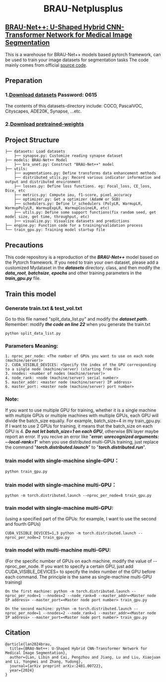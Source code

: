 <h1 align="center">BRAU-Netplusplus</h1>

## [BRAU-Net++: U-Shaped Hybrid CNN-Transformer Network for Medical Image Segmentation](https://arxiv.org/abs/2401.00722v1)

This is a warehouse for BRAU-Net++ models based pytorch framework, can be used to train your image datasets for segmentation tasks
The code mainly comes from official [source code](https://github.com/caipengzhou/brau-netplusplus).

## Preparation
### 1.[Download datasets](https://pan.baidu.com/s/1LLyIlP3sjuoFAwTBaYflRQ?pwd=0615) Password: 0615
The contents of this datasets-directory include: COCO, PascalVOC, Cityscapes, ADE20K, Synapse, ...etc.

### 2.[Download pretrained-weights](https://drive.google.com/file/d/115-vkjCapans_Mx3EXLxZsxr_WSbpXxm/view?usp=sharing)

## Project Structure
```
├── datasets: Load datasets
    ├── synapse.py: Customize reading synapse dataset
├── models: BRAU-Net++ Model
    ├── bra_unet.py: Construct "BRAU-Net++" model
├── utils:
    ├── augmentations.py: Define transforms data enhancement methods
    ├── distributed_utils.py: Record various indicator information and output and distributed environment
    ├── losses.py: Define loss functions. eg: Focal_loss, CE_loss, Dice, etc
    ├── metrics.py: Compute iou, f1-score, pixel_accuracy
    ├── optimizer.py: Get a optimizer (AdamW or SGD)
    ├── schedulers.py: Define lr_schedulers (PolyLR, WarmupLR, WarmupPolyLR, WarmupExpLR, WarmupCosineLR, etc)
    ├── utils.py: Define some support functions(fix random seed, get model size, get time, throughput, etc)
    ├── visualize.py: Visualize datasets and predictions
├── engine.py: Function code for a training/validation process
└── train_gpu.py: Training model startup file
```

## Precautions
This code repository is a reproduction of the ___BRAU-Net++___ model based on the Pytorch framework. If you need to train your own dataset, please add a customized Mydataset in the ___datasets___ directory. class, and then modify the ___data_root___, ___batchsize___, ___epochs___ and other training parameters in the ___train_gpu.py___ file.


## Train this model

### Generate train.txt & test_vol.txt
Go to this file named "split_data_list.py" and modify the ___dataset path___. Remember: modify ___the code on line 22___ when you generate the train.txt
```
python split_data_list.py
```

### Parameters Meaning:
```
1. nproc_per_node: <The number of GPUs you want to use on each node (machine/server)>
2. CUDA_VISIBLE_DEVICES: <Specify the index of the GPU corresponding to a single node (machine/server) (starting from 0)>
3. nnodes: <number of nodes (machine/server)>
4. node_rank: <node (machine/server) serial number>
5. master_addr: <master node (machine/server) IP address>
6. master_port: <master node (machine/server) port number>
```

### Note: 
If you want to use multiple GPU for training, whether it is a single machine with multiple GPUs or multiple machines with multiple GPUs, each GPU will divide the batch_size equally. For example, batch_size=4 in my train_gpu.py. If I want to use 2 GPUs for training, it means that the batch_size on each GPU is 4. ___Do not let batch_size=1 on each GPU___, otherwise BN layer maybe report an error. If you recive an error like "___error: unrecognized arguments: --local-rank=1___" when you use distributed multi-GPUs training, just replace the command "___torch.distributed.launch___" to "___torch.distributed.run___".

### train model with single-machine single-GPU：
```
python train_gpu.py
```

### train model with single-machine multi-GPU：
```
python -m torch.distributed.launch --nproc_per_node=8 train_gpu.py
```

### train model with single-machine multi-GPU: 
(using a specified part of the GPUs: for example, I want to use the second and fourth GPUs)
```
CUDA_VISIBLE_DEVICES=1,3 python -m torch.distributed.launch --nproc_per_node=2 train_gpu.py
```

### train model with multi-machine multi-GPU:
(For the specific number of GPUs on each machine, modify the value of --nproc_per_node. If you want to specify a certain GPU, just add CUDA_VISIBLE_DEVICES= to specify the index number of the GPU before each command. The principle is the same as single-machine multi-GPU training)
```
On the first machine: python -m torch.distributed.launch --nproc_per_node=1 --nnodes=2 --node_rank=0 --master_addr=<Master node IP address> --master_port=<Master node port number> train_gpu.py

On the second machine: python -m torch.distributed.launch --nproc_per_node=1 --nnodes=2 --node_rank=1 --master_addr=<Master node IP address> --master_port=<Master node port number> train_gpu.py
```

## Citation
```
@article{lan2024brau,
  title={BRAU-Net++: U-Shaped Hybrid CNN-Transformer Network for Medical Image Segmentation},
  author={Lan, Libin and Cai, Pengzhou and Jiang, Lu and Liu, Xiaojuan and Li, Yongmei and Zhang, Yudong},
  journal={arXiv preprint arXiv:2401.00722},
  year={2024}
}
```

